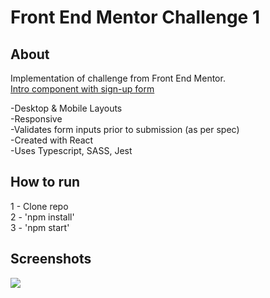 # Front End Mentor Challenge 1

## About  
Implementation of challenge from Front End Mentor.   
[Intro component with sign-up form](https://www.frontendmentor.io/challenges/intro-component-with-signup-form-5cf91bd49edda32581d28fd1)

-Desktop & Mobile Layouts  
-Responsive  
-Validates form inputs prior to submission (as per spec)  
-Created with React  
-Uses Typescript, SASS, Jest  

## How to run

1 - Clone repo  
2 - 'npm install'  
3 - 'npm start'  

## Screenshots
![](images/screen.gif)